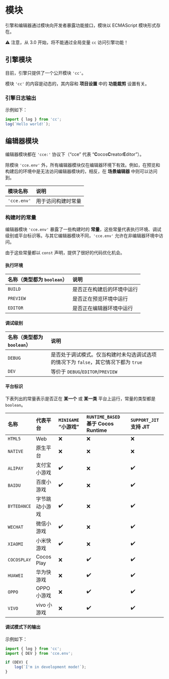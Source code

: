 # 模块

引擎和编辑器通过模块向开发者暴露功能接口，模块以 ECMAScript 模块形式存在。

⚠️ 注意，从 3.0 开始，将不能通过全局变量 `cc` 访问引擎功能！

## 引擎模块

目前，引擎只提供了一个公开模块 `'cc'`。

模块 `'cc'` 的内容是动态的，其内容和 **项目设置** 中的 **功能裁剪** 设置有关。

### 引擎日志输出

示例如下：

```ts
import { log } from 'cc';
log(`Hello world!`);
```

## 编辑器模块

编辑器模块都在 `'cce:'` 协议下（“cce” 代表 “**C**ocos**C**reator**E**ditor”）。

除模块 `'cce.env'` 外，所有编辑器模块仅在编辑器环境下有效。例如，在预览和构建后的环境中是无法访问编辑器模块的，相反，在 **场景编辑器** 中则可以访问到。

| 模块名称     | 说明             |
| :---------- | :-------------- |
| `'cce.env'` | 用于访问构建时常量 |
<!--
| `'cce:gizmo'` | Gizmo          |
-->

### 构建时的常量

编辑器模块 `'cce.env'` 暴露了一些构建时的 **常量**，这些常量代表执行环境、调试级别或平台标识等。与其它编辑器模块不同，`'cce.env'` 允许在非编辑器环境中访问。

由于这些常量都以 `const` 声明，提供了很好的代码优化机会。

#### 执行环境

| 名称（类型都为 `boolean`）| 说明    |
| :-------- | :------------------- |
| `BUILD`   | 是否正在构建后的环境中运行 |
| `PREVIEW` | 是否正在预览环境中运行    |
| `EDITOR`  | 是否正在编辑器环境中运行  |

#### 调试级别

| 名称（类型都为 `boolean`） | 说明 |
| :------ | :------ |
| `DEBUG` | 是否处于调试模式。仅当构建时未勾选调试选项的情况下为 `false`，其它情况下都为 `true` |
| `DEV`   | 等价于 `DEBUG`/`EDITOR`/`PREVIEW` |

#### 平台标识

下表列出的常量表示是否正在 **某一个** 或 **某一类** 平台上运行，常量的类型都是 `boolean`。
<!-- 下表请按字典序排序 -->

| 名称        | 代表平台      | `MINIGAME` “小游戏” | `RUNTIME_BASED` 基于 Cocos Runtime | `SUPPORT_JIT` 支持 JIT |
| :---------- | :---------- | :----------------- | :----------------- | :----------------- |
| `HTML5`     | Web         | ❌                  | ❌                 | ❌                 |
| `NATIVE`    | 原生平台     | ❌                  | ❌                 | ❌                 |
| `ALIPAY`    | 支付宝小游戏  | ✔️                   | ❌                 | ✔️                 |
| `BAIDU`     | 百度小游戏    | ✔️                   | ❌                | ✔️                  |
| `BYTEDANCE` | 字节跳动小游戏 | ✔️                   | ❌                | ✔️                  |
| `WECHAT`    | 微信小游戏    | ✔️                   | ❌                | ✔️                  |
| `XIAOMI`    | 小米快游戏    | ✔️                   | ❌                | ✔️                  |
| `COCOSPLAY` | Cocos Play  | ❌                   | ✔️                 | ✔️                 |
| `HUAWEI`    | 华为快游戏    | ❌                   | ✔️                 | ✔️                 |
| `OPPO`      | OPPO 小游戏  | ❌                   | ✔️                 | ✔️                 |
| `VIVO`      | vivo 小游戏  | ❌                   | ✔️                 | ✔️                 |

#### 调试模式下的输出

示例如下：

```ts
import { log } from 'cc';
import { DEV } from 'cce.env';

if (DEV) {
    log(`I'm in development mode!`);
}
```
